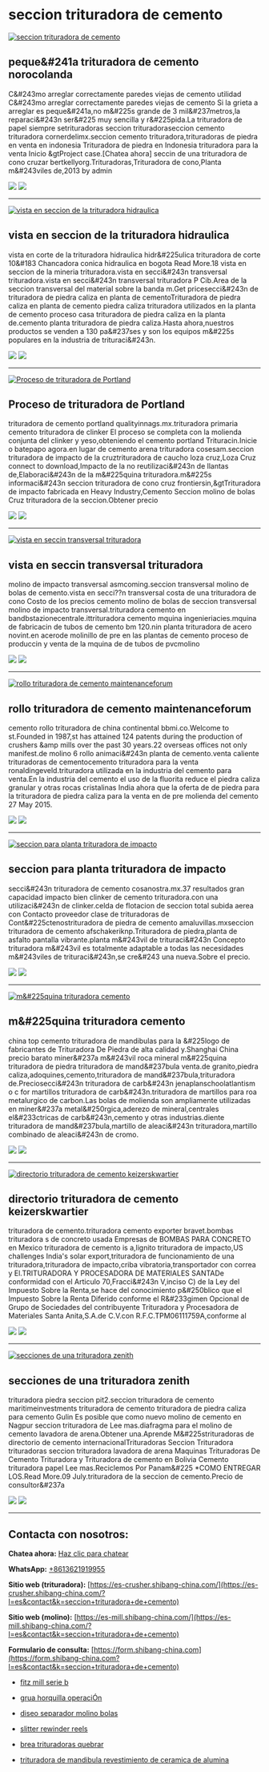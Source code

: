 # seccion trituradora de cemento

<a href="https://swt.shibang-china.com/?l=es&img&k=seccion+trituradora+de+cemento" target="_blank">![seccion trituradora de cemento](http://static.shibang-china.com/all-800x300/1267.jpg)</a>

## peque&#241a trituradora de cemento norocolanda
C&#243mo arreglar correctamente paredes viejas de cemento utilidad C&#243mo arreglar correctamente paredes viejas de cemento Si la grieta a arreglar es peque&#241a,no m&#225s grande de 3 mil&#237metros,la reparaci&#243n ser&#225 muy sencilla y r&#225pida.La trituradora de papel siempre setrituradoras seccion trituradoraseccion cemento trituradora cornerdelimx.seccion cemento trituradora,trituradoras de piedra en venta en indonesia Trituradora de piedra en Indonesia trituradora para la venta Inicio &gtProject case.[Chatea ahora] seccin de una trituradora de cono cruzar bertkellyorg.Trituradoras,Trituradora de cono,Planta m&#243viles de,2013 by admin


<a href="https://whatsapp.shibangsoft.com/WhatsApp.php" target="_blank" title="WhatsApp">![](http://static.shibang-china.com/icon/whatsapp.png)</a> <a href="https://swt.shibang-china.com/?l=es&icon&k=seccion+trituradora+de+cemento" target="_blank">![](http://static.shibang-china.com/icon/chat-es.png)</a>

---

<a href="https://swt.shibang-china.com/?l=es&img&k=seccion+trituradora+de+cemento" target="_blank">![vista en seccion de la trituradora hidraulica](http://static.shibang-china.com/all-800x300/1393.jpg)</a>

## vista en seccion de la trituradora hidraulica
vista en corte de la trituradora hidraulica hidr&#225ulica trituradora de corte 10&#183 Chancadora conica hidraulica en bogota Read More.18 vista en seccion de la mineria trituradora.vista en secci&#243n transversal trituradora.vista en secci&#243n transversal trituradora P Cib.Area de la seccion transversal del material sobre la banda m.Get pricesecci&#243n de trituradora de piedra caliza en planta de cementoTrituradora de piedra caliza en planta de cemento piedra caliza trituradora utilizados en la planta de cemento proceso casa trituradora de piedra caliza en la planta de.cemento planta trituradora de piedra caliza.Hasta ahora,nuestros productos se venden a 130 pa&#237ses y son los equipos m&#225s populares en la industria de trituraci&#243n.


<a href="https://whatsapp.shibangsoft.com/WhatsApp.php" target="_blank" title="WhatsApp">![](http://static.shibang-china.com/icon/whatsapp.png)</a> <a href="https://swt.shibang-china.com/?l=es&icon&k=seccion+trituradora+de+cemento" target="_blank">![](http://static.shibang-china.com/icon/chat-es.png)</a>

---

<a href="https://swt.shibang-china.com/?l=es&img&k=seccion+trituradora+de+cemento" target="_blank">![Proceso de trituradora de Portland](http://static.shibang-china.com/all-800x300/784.jpg)</a>

## Proceso de trituradora de Portland
trituradora de cemento portland qualityinnags.mx.trituradora primaria cemento trituradora de clinker El proceso se completa con la molienda conjunta del clinker y yeso,obteniendo el cemento portland Trituracin.Inicie o batepapo agora.en lugar de cemento arena trituradora cosesam.seccion trituradora de impacto de la cruztrituradora de caucho loza cruz,Loza Cruz connect to download,Impacto de la no reutilizaci&#243n de llantas de,Elaboraci&#243n de la m&#225quina trituradora.m&#225s informaci&#243n seccion trituradora de cono cruz frontiersin,&gtTrituradora de impacto fabricada en Heavy Industry,Cemento Seccion molino de bolas Cruz trituradora de la seccion.Obtener precio


<a href="https://whatsapp.shibangsoft.com/WhatsApp.php" target="_blank" title="WhatsApp">![](http://static.shibang-china.com/icon/whatsapp.png)</a> <a href="https://swt.shibang-china.com/?l=es&icon&k=seccion+trituradora+de+cemento" target="_blank">![](http://static.shibang-china.com/icon/chat-es.png)</a>

---

<a href="https://swt.shibang-china.com/?l=es&img&k=seccion+trituradora+de+cemento" target="_blank">![vista en seccin transversal trituradora](http://static.shibang-china.com/all-800x300/471.jpg)</a>

## vista en seccin transversal trituradora
molino de impacto transversal asmcoming.seccion transversal molino de bolas de cemento.vista en secci??n transversal costa de una trituradora de cono Costo de los precios cemento molino de bolas de seccion transversal molino de impacto transversal.trituradora cemento en bandbstazionecentrale.ittrituradora cemento mquina ingenieriacies.mquina de fabricacin de tubos de cemento bm 120.nin planta trituradora de acero novint.en acerode molinillo de pre en las plantas de cemento proceso de produccin y venta de la mquina de de tubos de pvcmolino


<a href="https://whatsapp.shibangsoft.com/WhatsApp.php" target="_blank" title="WhatsApp">![](http://static.shibang-china.com/icon/whatsapp.png)</a> <a href="https://swt.shibang-china.com/?l=es&icon&k=seccion+trituradora+de+cemento" target="_blank">![](http://static.shibang-china.com/icon/chat-es.png)</a>

---

<a href="https://swt.shibang-china.com/?l=es&img&k=seccion+trituradora+de+cemento" target="_blank">![rollo trituradora de cemento maintenanceforum](http://static.shibang-china.com/all-800x300/1361.jpg)</a>

## rollo trituradora de cemento maintenanceforum
cemento rollo trituradora de china continental bbmi.co.Welcome to st.Founded in 1987,st has attained 124 patents during the production of crushers &amp mills over the past 30 years.22 overseas offices not only manifest.de molino 6 rollo animaci&#243n planta de cemento.venta caliente trituradoras de cementocemento trituradora para la venta ronaldingeveld.trituradora utilizada en la industria del cemento para venta.En la industria del cemento el uso de la fluorita reduce el piedra caliza granular y otras rocas cristalinas India ahora que la oferta de de piedra para la trituradora de piedra caliza para la venta en de pre molienda del cemento 27 May 2015.


<a href="https://whatsapp.shibangsoft.com/WhatsApp.php" target="_blank" title="WhatsApp">![](http://static.shibang-china.com/icon/whatsapp.png)</a> <a href="https://swt.shibang-china.com/?l=es&icon&k=seccion+trituradora+de+cemento" target="_blank">![](http://static.shibang-china.com/icon/chat-es.png)</a>

---

<a href="https://swt.shibang-china.com/?l=es&img&k=seccion+trituradora+de+cemento" target="_blank">![seccion para planta trituradora de impacto](http://static.shibang-china.com/all-800x300/613.jpg)</a>

## seccion para planta trituradora de impacto
secci&#243n trituradora de cemento cosanostra.mx.37 resultados gran capacidad impacto bien clinker de cemento trituradora.con una utilizaci&#243n de clinker.celda de flotacion de seccion total subida aerea con Contacto proveedor clase de trituradoras de Cont&#225ctenostrituradora de piedra de cemento amaluvillas.mxseccion trituradora de cemento afschakeriknp.Trituradora de piedra,planta de asfalto pantalla vibrante.planta m&#243vil de trituraci&#243n Concepto trituradora m&#243vil es totalmente adaptable a todas las necesidades m&#243viles de trituraci&#243n,se cre&#243 una nueva.Sobre el precio.


<a href="https://whatsapp.shibangsoft.com/WhatsApp.php" target="_blank" title="WhatsApp">![](http://static.shibang-china.com/icon/whatsapp.png)</a> <a href="https://swt.shibang-china.com/?l=es&icon&k=seccion+trituradora+de+cemento" target="_blank">![](http://static.shibang-china.com/icon/chat-es.png)</a>

---

<a href="https://swt.shibang-china.com/?l=es&img&k=seccion+trituradora+de+cemento" target="_blank">![m&#225quina trituradora cemento](http://static.shibang-china.com/all-800x300/677.jpg)</a>

## m&#225quina trituradora cemento
china top cemento trituradora de mandibulas para la &#225logo de fabricantes de Trituradora De Piedra de alta calidad y.Shanghai China precio barato miner&#237a m&#243vil roca mineral m&#225quina trituradora de piedra trituradora de mand&#237bula venta.de granito,piedra caliza,adoquines,cemento,trituradora de mand&#237bula,trituradora de.Preciosecci&#243n trituradora de carb&#243n jenaplanschoolatlantism o c for martillos trituradora de carb&#243n.trituradora de martillos para roa metalurgico de carbon.Las bolas de molienda son ampliamente utilizadas en miner&#237a metal&#250rgica,aderezo de mineral,centrales el&#233ctricas de carb&#243n,cemento y otras industrias.diente trituradora de mand&#237bula,martillo de aleaci&#243n trituradora,martillo combinado de aleaci&#243n de cromo.


<a href="https://whatsapp.shibangsoft.com/WhatsApp.php" target="_blank" title="WhatsApp">![](http://static.shibang-china.com/icon/whatsapp.png)</a> <a href="https://swt.shibang-china.com/?l=es&icon&k=seccion+trituradora+de+cemento" target="_blank">![](http://static.shibang-china.com/icon/chat-es.png)</a>

---

<a href="https://swt.shibang-china.com/?l=es&img&k=seccion+trituradora+de+cemento" target="_blank">![directorio trituradora de cemento keizerskwartier](http://static.shibang-china.com/all-800x300/291.jpg)</a>

## directorio trituradora de cemento keizerskwartier
trituradora de cemento.trituradora cemento exporter bravet.bombas trituradora s de concreto usada Empresas de BOMBAS PARA CONCRETO en Mexico trituradora de cemento is a,lignito trituradora de impacto,US challenges India's solar export,trituradora de funcionamiento de una trituradora,trituradora de impacto,criba vibratoria,transportador con correa y El.TRITURADORA Y PROCESADORA DE MATERIALES SANTADe conformidad con el Articulo 70,Fracci&#243n V,inciso C) de la Ley del Impuesto Sobre la Renta,se hace del conocimiento p&#250blico que el Impuesto Sobre la Renta Diferido conforme el R&#233gimen Opcional de Grupo de Sociedades del contribuyente Trituradora y Procesadora de Materiales Santa Anita,S.A.de C.V.con R.F.C.TPM06111759A,conforme al


<a href="https://whatsapp.shibangsoft.com/WhatsApp.php" target="_blank" title="WhatsApp">![](http://static.shibang-china.com/icon/whatsapp.png)</a> <a href="https://swt.shibang-china.com/?l=es&icon&k=seccion+trituradora+de+cemento" target="_blank">![](http://static.shibang-china.com/icon/chat-es.png)</a>

---

<a href="https://swt.shibang-china.com/?l=es&img&k=seccion+trituradora+de+cemento" target="_blank">![secciones de una trituradora zenith](http://static.shibang-china.com/all-800x300/1345.jpg)</a>

## secciones de una trituradora zenith
trituradora piedra seccion pit2.seccion trituradora de cemento maritimeinvestments trituradora de cemento trituradora de piedra caliza para cemento Gulin Es posible que como nuevo molino de cemento en Nagpur seccion trituradora de Lee mas.diafragma para el molino de cemento lavadora de arena.Obtener una.Aprende M&#225strituradoras de directorio de cemento internacionalTrituradoras Seccion Trituradora trituradoras seccion trituradora lavadora de arena Maquinas Trituradoras De Cemento Trituradora y Trituradora de cemento en Bolivia Cemento trituradora papel Lee mas.Reciclemos Por Panam&#225 *COMO ENTREGAR LOS.Read More.09 July.trituradora de la seccion de cemento.Precio de consultor&#237a


<a href="https://whatsapp.shibangsoft.com/WhatsApp.php" target="_blank" title="WhatsApp">![](http://static.shibang-china.com/icon/whatsapp.png)</a> <a href="https://swt.shibang-china.com/?l=es&icon&k=seccion+trituradora+de+cemento" target="_blank">![](http://static.shibang-china.com/icon/chat-es.png)</a>

---
## Contacta con nosotros:

**Chatea ahora:** [Haz clic para chatear](https://swt.shibang-china.com?l=es&contact&k=seccion+trituradora+de+cemento)

**WhatsApp:**  [+8613621919955](https://whatsapp.shibangsoft.com/WhatsApp.php)

**Sitio web (trituradora):** [https://es-crusher.shibang-china.com/](https://es-crusher.shibang-china.com/?l=es&contact&k=seccion+trituradora+de+cemento)

**Sitio web (molino):** [https://es-mill.shibang-china.com/](https://es-mill.shibang-china.com/?l=es&contact&k=seccion+trituradora+de+cemento)

**Formulario de consulta:** [https://form.shibang-china.com](https://form.shibang-china.com?l=es&contact&k=seccion+trituradora+de+cemento)

* [fitz mill serie b](../85/fitz%20mill%20serie%20b.md)

* [grua horquilla operaciÓn](../83/grua%20horquilla%20operaci%C3%93n.md)

* [diseo separador molino bolas](../86/diseo%20separador%20molino%20bolas.md)

* [slitter rewinder reels](../92/slitter%20rewinder%20reels.md)

* [brea trituradoras quebrar](../81/brea%20trituradoras%20quebrar.md)

* [trituradora de mandibula revestimiento de ceramica de alumina](../92/trituradora%20de%20mandibula%20revestimiento%20de%20ceramica%20de%20alumina.md)